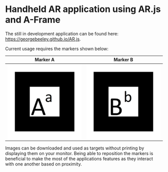 # Handheld AR application using AR.js and A-Frame

The still in development application can be found here: https://georgebeeley.github.io/AR.js.

Current usage requires the markers shown below:

Marker A                   |  Marker B
:-------------------------:|:-------------------------:
![A](https://github.com/GeorgeBeeley/georgebeeley.github.io/blob/master/AR.js/images/marker_a.png)  | ![B](https://github.com/GeorgeBeeley/georgebeeley.github.io/blob/master/AR.js/images/marker_b.png)

Images can be downloaded and used as targets without printing by displaying them on your monitor. Being able to reposition the markers is beneficial to make the most of the applications features as they interact with one another based on proximity.
